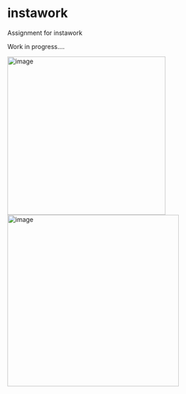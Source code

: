 # instawork
Assignment for instawork

Work in progress....

<img width="356" alt="image" src="https://github.com/kevin3010/instawork/assets/42439376/c7c029cf-8619-4a23-9d27-2fa84373c152">
<img width="386" alt="image" src="https://github.com/kevin3010/instawork/assets/42439376/d28a08c3-af81-4e58-b20d-75334ef1d14e">

